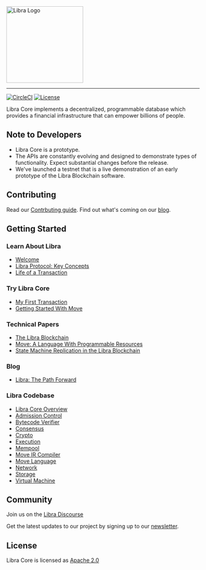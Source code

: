 <a href="https://developers.libra.org">
	<img width="200" src="./libra.png" alt="Libra Logo" />
</a>

<hr/>

[![CircleCI](https://circleci.com/gh/libra/libra.svg?style=shield)](https://circleci.com/gh/libra/libra)
[![License](https://img.shields.io/badge/license-Apache-green.svg)](LICENSE.md)

Libra Core implements a decentralized, programmable database which provides a financial infrastructure that can empower billions of people.

## Note to Developers
* Libra Core is a prototype.
* The APIs are constantly evolving and designed to demonstrate types of functionality. Expect substantial changes before the release.
* We've launched a testnet that is a live demonstration of an early prototype of the Libra Blockchain software.

## Contributing

Read our [Contrbuting guide](https://developers.libra.org/docs/community/contributing). Find out what's coming on our [blog](https://developers.libra.org/blog/2019/06/18/the-path-forward).

## Getting Started

### Learn About Libra
* [Welcome](https://shaoboai.github.io/docs/welcome-to-libra)
* [Libra Protocol: Key Concepts](https://developers.libra.org/docs/libra-protocol)
* [Life of a Transaction](https://developers.libra.org/docs/life-of-a-transaction)

### Try Libra Core
* [My First Transaction](https://developers.libra.org/docs/my-first-transaction)
* [Getting Started With Move](https://developers.libra.org/docs/move-overview)

### Technical Papers
* [The Libra Blockchain](https://developers.libra.org/docs/the-libra-blockchain-paper)
* [Move: A Language With Programmable Resources](https://developers.libra.org/docs/move-paper)
* [State Machine Replication in the Libra Blockchain](https://developers.libra.org/docs/state-machine-replication-paper)

### Blog
* [Libra: The Path Forward](https://developers.libra.org/blog/2019/06/18/the-path-forward/)

### Libra Codebase

* [Libra Core Overview](https://developers.libra.org/docs/libra-core-overview)
* [Admission Control](https://developers.libra.org/docs/crates/admission-control)
* [Bytecode Verifier](https://developers.libra.org/docs/crates/bytecode-verifier)
* [Consensus](https://developers.libra.org/docs/crates/consensus)
* [Crypto](https://developers.libra.org/docs/crates/crypto)
* [Execution](https://developers.libra.org/docs/crates/execution)
* [Mempool](https://developers.libra.org/docs/crates/mempool)
* [Move IR Compiler](https://developers.libra.org/docs/crates/ir-to-bytecode)
* [Move Language](https://developers.libra.org/docs/crates/move-language)
* [Network](https://developers.libra.org/docs/crates/network)
* [Storage](https://developers.libra.org/docs/crates/storage)
* [Virtual Machine](https://developers.libra.org/docs/crates/vm)


## Community

Join us on the [Libra Discourse](https://community.libra.org)

Get the latest updates to our project by signing up to our [newsletter](https://developers.libra.org/newsletter_form).

## License

Libra Core is licensed as [Apache 2.0](https://github.com/libra/libra/blob/master/LICENSE)
